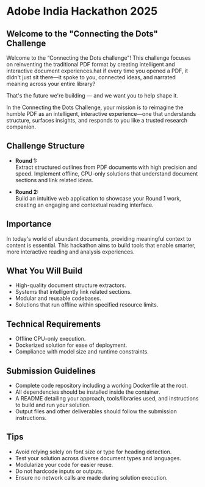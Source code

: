 # Adobe India Hackathon 2025
## Welcome to the "Connecting the Dots" Challenge


Welcome to the “Connecting the Dots challenge"! This challenge focuses on reinventing the traditional PDF format by creating intelligent and interactive document experiences.hat if every time you opened a PDF, it didn't just sit there—it spoke to you, connected ideas, and narrated meaning across your entire library?

That's the future we're building — and we want you to help shape it.

In the Connecting the Dots Challenge, your mission is to reimagine the humble PDF as an intelligent, interactive experience—one that understands structure, surfaces insights, and responds to you like a trusted research companion.

## Challenge Structure

- **Round 1:**  
  Extract structured outlines from PDF documents with high precision and speed. Implement offline, CPU-only solutions that understand document sections and link related ideas.

- **Round 2:**  
  Build an intuitive web application to showcase your Round 1 work, creating an engaging and contextual reading interface.

## Importance

In today's world of abundant documents, providing meaningful context to content is essential. This hackathon aims to build tools that enable smarter, more interactive reading and analysis experiences.

## What You Will Build

- High-quality document structure extractors.
- Systems that intelligently link related sections.
- Modular and reusable codebases.
- Solutions that run offline within specified resource limits.

## Technical Requirements

- Offline CPU-only execution.
- Dockerized solution for ease of deployment.
- Compliance with model size and runtime constraints.

## Submission Guidelines

- Complete code repository including a working Dockerfile at the root.
- All dependencies should be installed inside the container.
- A README detailing your approach, tools/libraries used, and instructions to build and run your solution.
- Output files and other deliverables should follow the submission instructions.

## Tips

- Avoid relying solely on font size or type for heading detection.
- Test your solution across diverse document types and languages.
- Modularize your code for easier reuse.
- Do not hardcode inputs or outputs.
- Ensure no network calls are made during solution execution.

